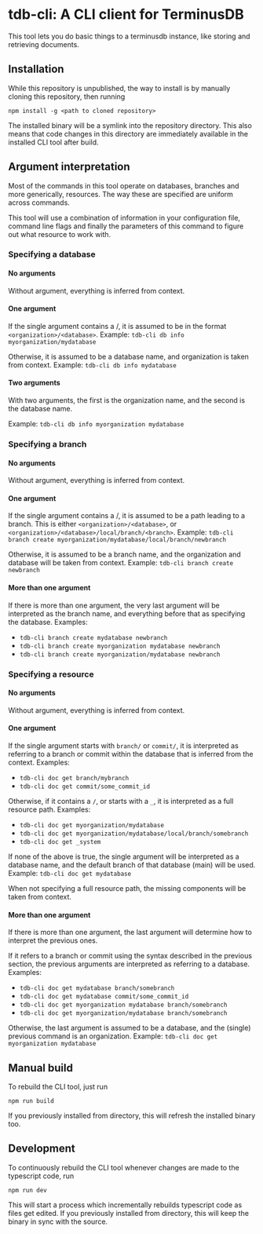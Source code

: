 # tdb-cli: A CLI client for TerminusDB

This tool lets you do basic things to a terminusdb instance, like storing and retrieving documents.

## Installation

While this repository is unpublished, the way to install is by manually cloning this repository, then running

```
npm install -g <path to cloned repository>
```

The installed binary will be a symlink into the repository directory. This also means that code changes in this directory are immediately available in the installed CLI tool after build.

## Argument interpretation
Most of the commands in this tool operate on databases, branches and
more generically, resources. The way these are specified are uniform
across commands.

This tool will use a combination of information in your configuration
file, command line flags and finally the parameters of this command to
figure out what resource to work with.

### Specifying a database
#### No arguments
Without argument, everything is inferred from context.

#### One argument
If the single argument contains a /, it is assumed to be in the format `<organization>/<database>`.
Example: `tdb-cli db info myorganization/mydatabase`

Otherwise, it is assumed to be a database name, and organization is taken from context.
Example: `tdb-cli db info mydatabase`

#### Two arguments
With two arguments, the first is the organization name, and the second is the database name.

Example: `tdb-cli db info myorganization mydatabase`

### Specifying a branch
#### No arguments
Without argument, everything is inferred from context.

#### One argument
If the single argument contains a /, it is assumed to be a path leading to a branch.
This is either `<organization>/<database>`, or `<organization>/<database>/local/branch/<branch>`.
Example: `tdb-cli branch create myorganization/mydatabase/local/branch/newbranch`

Otherwise, it is assumed to be a branch name, and the organization and
database will be taken from context.
Example: `tdb-cli branch create newbranch`

#### More than one argument
If there is more than one argument, the very last argument will be
interpreted as the branch name, and everything before that as
specifying the database.
Examples:
- `tdb-cli branch create mydatabase newbranch`
- `tdb-cli branch create myorganization mydatabase newbranch`
- `tdb-cli branch create myorganization/mydatabase newbranch`

### Specifying a resource
#### No arguments
Without argument, everything is inferred from context.

#### One argument
If the single argument starts with `branch/` or `commit/`, it is
interpreted as referring to a branch or commit within the database
that is inferred from the context.
Examples:
- `tdb-cli doc get branch/mybranch`
- `tdb-cli doc get commit/some_commit_id`

Otherwise, if it contains a `/`, or starts with a `_`, it is
interpreted as a full resource path.
Examples:
- `tdb-cli doc get myorganization/mydatabase`
- `tdb-cli doc get myorganization/mydatabase/local/branch/somebranch`
- `tdb-cli doc get _system`

If none of the above is true, the single argument will be interpreted
as a database name, and the default branch of that database (main)
will be used.
Example: `tdb-cli doc get mydatabase`

When not specifying a full resource path, the missing components will
be taken from context.

#### More than one argument
If there is more than one argument, the last argument will determine
how to interpret the previous ones.

If it refers to a branch or commit using the syntax described in the
previous section, the previous arguments are interpreted as referring
to a database.
Examples:
- `tdb-cli doc get mydatabase branch/somebranch`
- `tdb-cli doc get mydatabase commit/some_commit_id`
- `tdb-cli doc get myorganization mydatabase branch/somebranch`
- `tdb-cli doc get myorganization/mydatabase branch/somebranch`

Otherwise, the last argument is assumed to be a database, and the
(single) previous command is an organization.
Example: `tdb-cli doc get myorganization mydatabase`

## Manual build

To rebuild the CLI tool, just run

```
npm run build
```

If you previously installed from directory, this will refresh the installed binary too.

## Development

To continuously rebuild the CLI tool whenever changes are made to the typescript code, run

```
npm run dev
```

This will start a process which incrementally rebuilds typescript code as files get edited. If you previously installed from directory, this will keep the binary in sync with the source.
